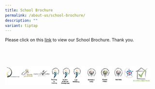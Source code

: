 ```yaml
---
title: School Brochure
permalink: /about-us/school-brochure/
description: ""
variant: tiptap
---
```

<p>Please click on this <a href="https://drive.google.com/file/d/1S3qsgOYNJii3mieFQGzi11pKRuu3Riqq/view" rel="noopener nofollow" target="_blank">link</a> to
view our School Brochure. Thank you.</p>
<p>
<br>
<br>
<br>
</p>
<div class="isomer-image-wrapper">
<img style="width:95%;" height="auto" width="100%" alt="banner awards" src="/images/banner_awards_.png">
</div>
<p></p>